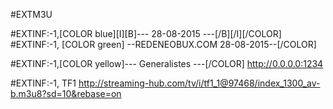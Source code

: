 #EXTM3U

#EXTINF:-1,[COLOR blue][I][B]--- 28-08-2015 ---[/B][/I][/COLOR] #EXTINF:-1, [COLOR green] --REDENEOBUX.COM 28-08-2015--[/COLOR]

#EXTINF:-1,[COLOR yellow]--- Generalistes ---[/COLOR] http://0.0.0.0:1234

#EXTINF:-1, TF1 http://streaming-hub.com/tv/i/tf1_1@97468/index_1300_av-b.m3u8?sd=10&rebase=on
